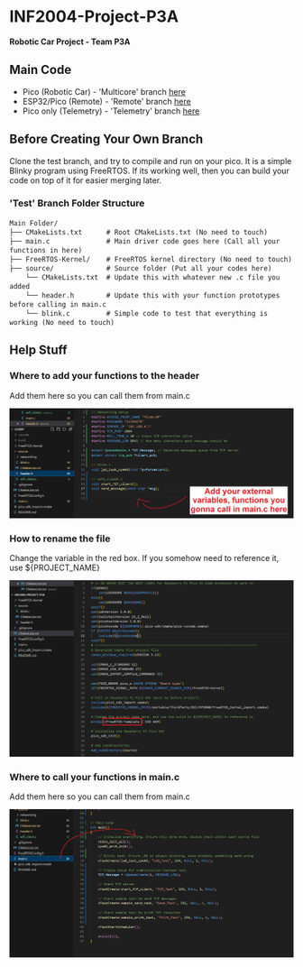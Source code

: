 # INF2004-Project-P3A
**Robotic Car Project - Team P3A**

## Main Code
- Pico (Robotic Car) - 'Multicore' branch [here](https://github.com/ExpiredTapWater/INF2004-Project-P3A/tree/Multicore)
- ESP32/Pico (Remote) - 'Remote' branch [here](https://github.com/ExpiredTapWater/INF2004-Project-P3A/tree/Remote)
- Pico only (Telemetry) - 'Telemetry' branch [here](https://github.com/ExpiredTapWater/INF2004-Project-P3A/tree/Telemetry)

## Before Creating Your Own Branch
Clone the test branch, and try to compile and run on your pico. It is a simple Blinky program using FreeRTOS. If its working well, then you can build your code on top of it for easier merging later.

### 'Test' Branch Folder Structure
    Main Folder/
    ├── CMakeLists.txt      # Root CMakeLists.txt (No need to touch)
    ├── main.c              # Main driver code goes here (Call all your functions in here)
    ├── FreeRTOS-Kernel/    # FreeRTOS kernel directory (No need to touch)
    ├── source/             # Source folder (Put all your codes here)
        └── CMakeLists.txt  # Update this with whatever new .c file you added
        └── header.h        # Update this with your function prototypes before calling in main.c
        └── blink.c         # Simple code to test that everything is working (No need to touch)

## Help Stuff

### Where to add your functions to the header
Add them here so you can call them from main.c

![Header](Images/header.jpg "header.h")


### How to rename the file
Change the variable in the red box. If you somehow need to reference it, use ${PROJECT_NAME}

![Rename](Images/rename.jpg "Rename")

### Where to call your functions in main.c
Add them here so you can call them from main.c

![Rename](Images/main.jpg "Main")

